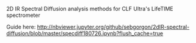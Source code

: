 2D IR Spectral Diffusion analysis methods for CLF Ultra's LifeTIME spectrometer

Guide here: http://nbviewer.jupyter.org/github/sebgorgon/2dIR-spectral-diffusion/blob/master/specdiff180726.ipynb?flush_cache=true
